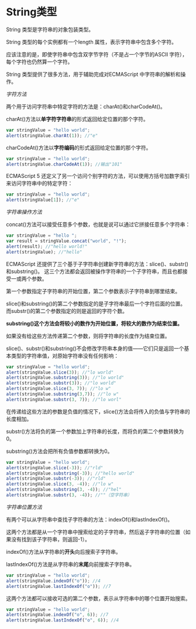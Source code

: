 # String类型

String 类型是字符串的对象包装类型。

String 类型的每个实例都有一个length 属性，表示字符串中包含多个字符。

应该注意的是，即使字符串中包含双字节字符（不是占一个字节的ASCII 字符），每个字符也仍然算一个字符。

String 类型提供了很多方法，用于辅助完成对ECMAScript 中字符串的解析和操作。

*字符方法*

两个用于访问字符串中特定字符的方法是：charAt()和charCodeAt()。

charAt()方法以**单字符字符串**的形式返回给定位置的那个字符。

```javascript
var stringValue = "hello world";
alert(stringValue.charAt(1)); //"e"
```

charCodeAt()方法以**字符编码**的形式返回给定位置的那个字符。

```javascript
var stringValue = "hello world";
alert(stringValue.charCodeAt(1)); //输出"101"
```

ECMAScript 5 还定义了另一个访问个别字符的方法，可以使用方括号加数字索引来访问字符串中的特定字符：

```javascript
var stringValue = "hello world";
alert(stringValue[1]); //"e"
```

*字符串操作方法*

concat()方法可以接受任意多个参数，也就是说可以通过它拼接任意多个字符串：

```javascript
var stringValue = "hello ";
var result = stringValue.concat("world", "!");
alert(result); //"hello world!"
alert(stringValue); //"hello"
```

ECMAScript 还提供了三个基于子字符串创建新字符串的方法：slice()、substr()和substring()。
这三个方法都会返回被操作字符串的一个子字符串，而且也都接受一或两个参数。

第一个参数指定子字符串的开始位置，第二个参数表示子字符串到哪里结束。

slice()和substring()的第二个参数指定的是子字符串最后一个字符后面的位置。而substr()的第二个参数指定的则是返回的字符个数。

**substring()这个方法会将较小的数作为开始位置，将较大的数作为结束位置。**

如果没有给这些方法传递第二个参数，则将字符串的长度作为结束位置。

slice()、substr()和substring()不会修改字符串本身的值——它们只是返回一个基本类型的字符串值，对原始字符串没有任何影响：

```javascript
var stringValue = "hello world";
alert(stringValue.slice(3)); //"lo world"
alert(stringValue.substring(3)); //"lo world"
alert(stringValue.substr(3)); //"lo world"
alert(stringValue.slice(3, 7)); //"lo w"
alert(stringValue.substring(3,7)); //"lo w"
alert(stringValue.substr(3, 7)); //"lo worl"
```

在传递给这些方法的参数是负值的情况下，slice()方法会将传入的负值与字符串的长度相加。

substr()方法将负的第一个参数加上字符串的长度，而将负的第二个参数转换为0。

substring()方法会把所有负值参数都转换为0。

```javascript
var stringValue = "hello world";
alert(stringValue.slice(-3)); //"rld"
alert(stringValue.substring(-3)); //"hello world"
alert(stringValue.substr(-3)); //"rld"
alert(stringValue.slice(3, -4)); //"lo w"
alert(stringValue.substring(3, -4)); //"hel"
alert(stringValue.substr(3, -4)); //""（空字符串）
```

*字符串位置方法*

有两个可以从字符串中查找子字符串的方法：indexOf()和lastIndexOf()。

这两个方法都是从一个字符串中搜索给定的子字符串，然后返子字符串的位置（如果没有找到该子字符串，则返回-1）。

indexOf()方法从字符串的**开头**向后搜索子字符串。

lastIndexOf()方法是从字符串的**末尾**向前搜索子字符串。

```javascript
var stringValue = "hello world";
alert(stringValue.indexOf("o")); //4
alert(stringValue.lastIndexOf("o")); //7
```

这两个方法都可以接收可选的第二个参数，表示从字符串中的哪个位置开始搜索。

```javascript
var stringValue = "hello world";
alert(stringValue.indexOf("o", 6)); //7
alert(stringValue.lastIndexOf("o", 6)); //4
```

